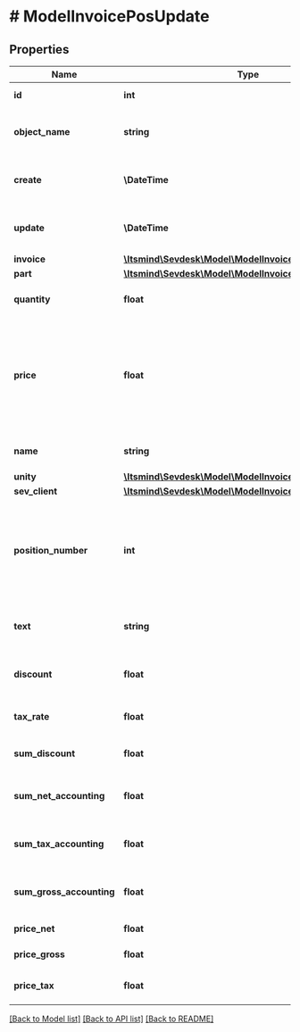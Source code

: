 # # ModelInvoicePosUpdate

## Properties

Name | Type | Description | Notes
------------ | ------------- | ------------- | -------------
**id** | **int** | The invoice position id | [optional] [readonly]
**object_name** | **string** | The invoice position object name | [optional] [readonly]
**create** | **\DateTime** | Date of invoice position creation | [optional] [readonly]
**update** | **\DateTime** | Date of last invoice position update | [optional] [readonly]
**invoice** | [**\Itsmind\\Sevdesk\Model\ModelInvoicePosUpdateInvoice**](ModelInvoicePosUpdateInvoice.md) |  | [optional]
**part** | [**\Itsmind\\Sevdesk\Model\ModelInvoicePosPart**](ModelInvoicePosPart.md) |  | [optional]
**quantity** | **float** | Quantity of the article/part | [optional]
**price** | **float** | Price of the article/part. Is either gross or net, depending on the sevDesk account setting. | [optional]
**name** | **string** | Name of the article/part. | [optional]
**unity** | [**\Itsmind\\Sevdesk\Model\ModelInvoicePosUnity**](ModelInvoicePosUnity.md) |  | [optional]
**sev_client** | [**\Itsmind\\Sevdesk\Model\ModelInvoicePosSevClient**](ModelInvoicePosSevClient.md) |  | [optional]
**position_number** | **int** | Position number of your position. Can be used to order multiple positions. | [optional]
**text** | **string** | A text describing your position. | [optional]
**discount** | **float** | An optional discount of the position. | [optional]
**tax_rate** | **float** | Tax rate of the position. | [optional]
**sum_discount** | **float** | Discount sum of the position | [optional] [readonly]
**sum_net_accounting** | **float** | Net accounting sum of the position | [optional] [readonly]
**sum_tax_accounting** | **float** | Tax accounting sum of the position | [optional] [readonly]
**sum_gross_accounting** | **float** | Gross accounting sum of the position | [optional] [readonly]
**price_net** | **float** | Net price of the part | [optional] [readonly]
**price_gross** | **float** | Gross price of the part | [optional]
**price_tax** | **float** | Tax on the price of the part | [optional]

[[Back to Model list]](../../README.md#models) [[Back to API list]](../../README.md#endpoints) [[Back to README]](../../README.md)
